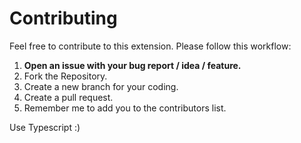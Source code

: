 # Contributing

Feel free to contribute to this extension. Please follow this workflow:

1. __Open an issue with your bug report / idea / feature.__
2. Fork the Repository.
3. Create a new branch for your coding.
4. Create a pull request.
5. Remember me to add you to the contributors list.

Use Typescript :)